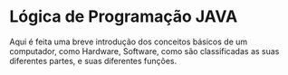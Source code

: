 # Lógica de Programação JAVA

Aqui é feita uma breve introdução dos conceitos básicos de um computador, como Hardware, Software, como são classificadas as suas diferentes partes, e suas diferentes funções.


